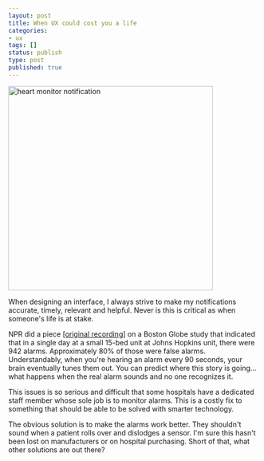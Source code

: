 ```yaml
---
layout: post
title: When UX could cost you a life
categories:
- ux
tags: []
status: publish
type: post
published: true
---
```

<img src="http://farm1.static.flickr.com/39/76765412_618a458105.jpg" width=410 alt="heart monitor notification">

When designing an interface, I always strive to make my notifications accurate, timely, relevant and helpful. Never is this is critical as when someone's life is at stake.

NPR did a piece <a href="http://www.npr.org/2011/02/15/133785372/Report-Nurses-Can-Become-Desensitized-To-Monitor-Sounds">[original recording]</a> on a Boston Globe study that indicated that in a single day at a small 15-bed unit at Johns Hopkins unit, there were 942 alarms. Approximately 80% of those were false alarms. Understandably, when you're hearing an alarm every 90 seconds, your brain eventually tunes them out. You can predict where this story is going... what happens when the real alarm sounds and no one recognizes it.

This issues is so serious and difficult that some hospitals have a dedicated staff member whose sole job is to monitor alarms. This is a costly fix to something that should be able to be solved with smarter technology.

The obvious solution is to make the alarms work better. They shouldn't sound when a patient rolls over and dislodges a sensor. I'm sure this hasn't been lost on manufacturers or on hospital purchasing. Short of that, what other solutions are out there?
